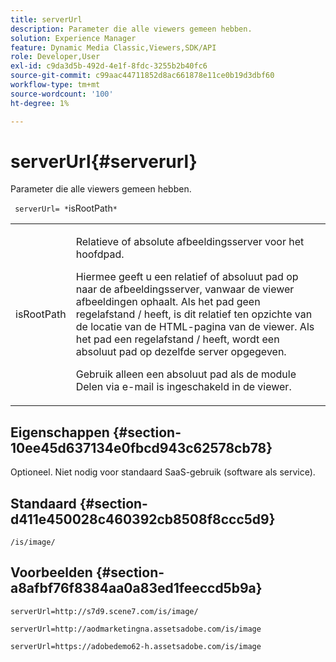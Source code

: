 ```yaml
---
title: serverUrl
description: Parameter die alle viewers gemeen hebben.
solution: Experience Manager
feature: Dynamic Media Classic,Viewers,SDK/API
role: Developer,User
exl-id: c9da3d5b-492d-4e1f-8fdc-3255b2b40fc6
source-git-commit: c99aac44711852d8ac661878e11ce0b19d3dbf60
workflow-type: tm+mt
source-wordcount: '100'
ht-degree: 1%

---
```


# serverUrl{#serverurl}

Parameter die alle viewers gemeen hebben.

` serverUrl= *`isRootPath`*`

<table id="table_9B98C97485DD4DEB8A6ECBCE8DF6B886"> 
 <tbody> 
  <tr> 
   <td colname="col1"> <p> <span class="codeph"> <span class="varname"> isRootPath</span> </span> </p> </td> 
   <td colname="col2"> <p>Relatieve of absolute afbeeldingsserver voor het hoofdpad. </p> <p> Hiermee geeft u een relatief of absoluut pad op naar de afbeeldingsserver, vanwaar de viewer afbeeldingen ophaalt. Als het pad geen regelafstand <span class="filepath"> /</span> heeft, is dit relatief ten opzichte van de locatie van de HTML-pagina van de viewer. Als het pad een regelafstand <span class="filepath"> /</span> heeft, wordt een absoluut pad op dezelfde server opgegeven. </p> <p> Gebruik alleen een absoluut pad als de module Delen via e-mail is ingeschakeld in de viewer. </p> </td> 
  </tr> 
 </tbody> 
</table>

## Eigenschappen {#section-10ee45d637134e0fbcd943c62578cb78}

Optioneel. Niet nodig voor standaard SaaS-gebruik (software als service).

## Standaard {#section-d411e450028c460392cb8508f8ccc5d9}

`/is/image/`

## Voorbeelden {#section-a8afbf76f8384aa0a83ed1feeccd5b9a}

```
serverUrl=http://s7d9.scene7.com/is/image/
```

```
serverUrl=http://aodmarketingna.assetsadobe.com/is/image
```

```
serverUrl=https://adobedemo62-h.assetsadobe.com/is/image
```
